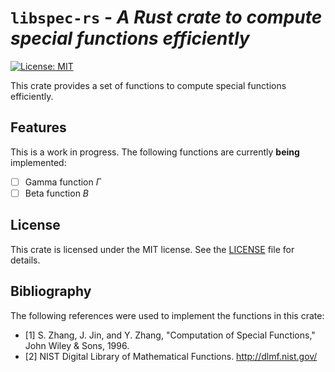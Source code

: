 # `libspec-rs` - *A Rust crate to compute special functions efficiently*

[![License: MIT](https://img.shields.io/badge/License-MIT-yellow.svg)](https://opensource.org/licenses/MIT)

This crate provides a set of functions to compute special functions efficiently.

## Features

This is a work in progress. The following functions are currently **being** implemented:

- [ ] Gamma function $\Gamma$
- [ ] Beta function $B$

## License

This crate is licensed under the MIT license. See the [LICENSE](LICENSE) file for details.

## Bibliography

The following references were used to implement the functions in this crate:

- [1] S. Zhang, J. Jin, and Y. Zhang, "Computation of Special Functions," John Wiley & Sons, 1996.
- [2] NIST Digital Library of Mathematical Functions. http://dlmf.nist.gov/